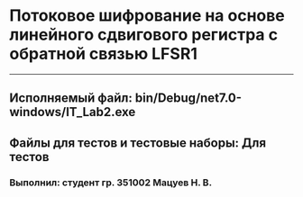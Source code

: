# Потоковое шифрование на основе линейного сдвигового регистра с обратной связью LFSR1 

---

## Исполняемый файл: bin/Debug/net7.0-windows/IT_Lab2.exe
## Файлы для тестов и тестовые наборы: Для тестов
### Выполнил: студент гр. 351002 Мацуев Н. В.


